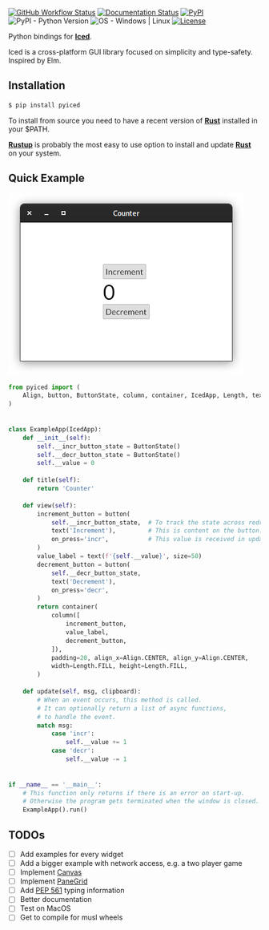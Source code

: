 [![GitHub Workflow Status](https://img.shields.io/github/workflow/status/Kijewski/pyiced/CI)](https://github.com/Kijewski/pyiced/actions/workflows/ci.yml)
[![Documentation Status](https://readthedocs.org/projects/pyiced/badge/?version=main)](https://pyiced.readthedocs.io/en/main/)
[![PyPI](https://img.shields.io/pypi/v/pyiced)](https://pypi.org/project/pyiced/)
![PyPI - Python Version](https://img.shields.io/pypi/pyversions/pyiced?color=informational)
![OS - Windows | Linux](https://img.shields.io/badge/os-windows%20|%20linux-informational.svg)
[![License](https://img.shields.io/pypi/l/pyiced?color=informational)](/LICENSES/MIT.txt)

Python bindings for **[Iced](https://github.com/iced-rs/iced)**.

Iced is a cross-platform GUI library focused on simplicity and type-safety. Inspired by Elm.

## Installation

```sh
$ pip install pyiced
```

To install from source you need to have a recent version of [**Rust**](https://www.rust-lang.org/) installed in your $PATH.

[**Rustup**](https://rustup.rs/) is probably the most easy to use option to install and update [**Rust**](https://www.rust-lang.org/) on your system.


## Quick Example

[![](docs/_static/images/examples/Counter.png "Basic example: A counter.")](examples/counter.py)

```py
from pyiced import (
    Align, button, ButtonState, column, container, IcedApp, Length, text,
)


class ExampleApp(IcedApp):
    def __init__(self):
        self.__incr_button_state = ButtonState()
        self.__decr_button_state = ButtonState()
        self.__value = 0

    def title(self):
        return 'Counter'

    def view(self):
        increment_button = button(
            self.__incr_button_state,  # To track the state across redraws.
            text('Increment'),         # This is content on the button.
            on_press='incr',           # This value is received in update().
        )
        value_label = text(f'{self.__value}', size=50)
        decrement_button = button(
            self.__decr_button_state,
            text('Decrement'),
            on_press='decr',
        )
        return container(
            column([
                increment_button,
                value_label,
                decrement_button,
            ]),
            padding=20, align_x=Align.CENTER, align_y=Align.CENTER,
            width=Length.FILL, height=Length.FILL,
        )

    def update(self, msg, clipboard):
        # When an event occurs, this method is called.
        # It can optionally return a list of async functions,
        # to handle the event.
        match msg:
            case 'incr':
                self.__value += 1
            case 'decr':
                self.__value -= 1


if __name__ == '__main__':
    # This function only returns if there is an error on start-up.
    # Otherwise the program gets terminated when the window is closed.
    ExampleApp().run()
```

## TODOs

* [ ] Add examples for every widget
* [ ] Add a bigger example with network access, e.g. a two player game
* [ ] Implement [Canvas](https://docs.rs/iced/latest/iced/widget/canvas/struct.Canvas.html)
* [ ] Implement [PaneGrid](https://docs.rs/iced_native/latest/iced_native/widget/pane_grid/struct.PaneGrid.html)
* [ ] Add [PEP 561](https://www.python.org/dev/peps/pep-0561/) typing information
* [ ] Better documentation
* [ ] Test on MacOS
* [ ] Get to compile for musl wheels
